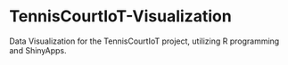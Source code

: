 # TennisCourtIoT-Visualization
Data Visualization for the TennisCourtIoT project, utilizing R programming and ShinyApps.
